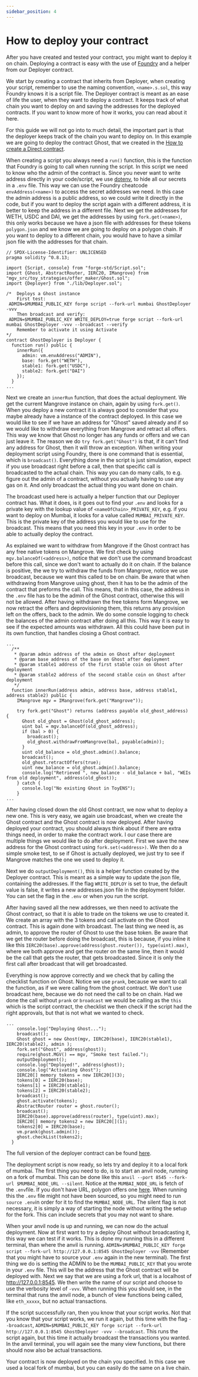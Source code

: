```yaml
---
sidebar_position: 4
---
```


# How to deploy your contract

After you have created and tested your contract, you might want to deploy it on chain. Deploying a contract is easy with the use of [Foundry](https://book.getfoundry.sh/) and a helper from our Deployer contract.

We start by creating a contract that inherits from Deployer, when creating your script, remember to use the naming convention, `<name>.s.sol`, this way Foundry knows it is a script file. The Deployer contract is meant as an ease of life the user, when they want to deploy a contract. It keeps track of what chain you want to deploy on and saving the addresses for the deployed contracts. If you want to know more of how it works, you can read about it here.

For this guide we will not go into to much detail, the important part is that the deployer keeps track of the chain you want to deploy on. In this example we are going to deploy the contract Ghost, that we created in the [How to create a Direct contract](DirectHowTo.md).

When creating a script you always need a `run()` function, this is the function that Foundry is going to call when running the script. In this script we need to know who the admin of the contract is. Since you never want to write address directly in your code/script, we use [dotenv](https://www.npmjs.com/package/dotenv), to hide all our secrets in a `.env` file. This way we can use the Foundry cheatcode `envAddress(<name>)` to access the secret addresses we need. In this case the admin address is a public address, so we could write it directly in the code, but if you want to deploy the script again with a different address, it is better to keep the address in a different file. Next we get the addresses for WETH, USDC and DAI, we get the addresses by using `fork.get(<name>)`, this only works because we have a json file with addresses for these tokens `polygon.json` and we know we are going to deploy on a polygon chain. If you want to deploy to a different chain, you would have to have a similar json file with the addresses for that chain.

```solidity
// SPDX-License-Identifier: UNLICENSED
pragma solidity ^0.8.13;

import {Script, console} from "forge-std/Script.sol";
import {Ghost, AbstractRouter, IERC20, IMangrove} from "mgv_src/toy_strategies/offer_maker/Ghost.sol";
import {Deployer} from "./lib/Deployer.sol";

/*  Deploys a Ghost instance
    First test:
 ADMIN=$MUMBAI_PUBLIC_KEY forge script --fork-url mumbai GhostDeployer -vvv
    Then broadcast and verify:
 ADMIN=$MUMBAI_PUBLIC_KEY WRITE_DEPLOY=true forge script --fork-url mumbai GhostDeployer -vvv --broadcast --verify
    Remember to activate it using Activate
*/
contract GhostDeployer is Deployer {
  function run() public {
    innerRun({
      admin: vm.envAddress("ADMIN"),
      base: fork.get("WETH"),
      stable1: fork.get("USDC"),
      stable2: fork.get("DAI")
    });
  }
...
```

Next we create an `innerRun` function, that does the actual deployment. We get the current Mangrove instance on chain, again by using `fork.get()`. When you deploy a new contract it is always good to consider that you maybe already have a instance of the contract deployed. In this case we would like to see if we have an address for "Ghost" saved already and if so we would like to withdraw everything from Mangrove and retract all offers. This way we know that Ghost no longer has any funds or offers and we can just leave it. The reason we do `try fork.get("Ghost")` is that, if it can't find any address for Ghost, then it will throw an exception. When writing your deployment script using Foundry, there is one command that is essential, which is `broadcast()`. Everything done in the script is just simulation, expect if you use broadcast right before a call, then that specific call is broadcasted to the actual chain. This way you can do many calls, to e.g. figure out the admin of a contract, without you actually having to use any gas on it. And only broadcast the actual thing you want done on chain.

The broadcast used here is actually a helper function that our Deployer contract has. What it does, is it goes out to find your `.env` and looks for a private key with the lookup value of `<nameOfChain>_PRIVATE_KEY`, e.g. if you want to deploy on Mumbai, it looks for a value called `MUMBAI_PRIVATE_KEY`. This is the private key of the address you would like to use for the broadcast. This means that you need this key in your `.env` in order to be able to actually deploy the contract.

As explained we want to withdraw from Mangrove if the Ghost contract has any free native tokens on Mangrove. We first check by using `mgv.balanceOf(<address>)`, notice that we don't use the command broadcast before this call, since we don't want to actually do it on chain. If the balance is positive, the we try to withdraw the funds from Mangrove, notice we use broadcast, because we want this called to be on chain. Be aware that when withdrawing from Mangrove using ghost, then it has to be the admin of the contract that preforms the call. This means, that in this case, the address in the `.env` file has to be the admin of the Ghost contract, otherwise this will not be allowed. After having withdrawn the free tokens form Mangrove, we now retract the offers and deprovisioning them, this returns any provision left on the offers, back to the admin. We do some console logging to check the balances of the admin contract after doing all this. This way it is easy to see if the expected amounts was withdrawn. All this could have been put in its own function, that handles closing a Ghost contract.

```solidity
...
  /**
   * @param admin address of the admin on Ghost after deployment
   * @param base address of the base on Ghost after deployment
   * @param stable1 address of the first stable coin on Ghost after deployment
   * @param stable2 address of the second stable coin on Ghost after deployment
   */
  function innerRun(address admin, address base, address stable1, address stable2) public {
    IMangrove mgv = IMangrove(fork.get("Mangrove"));

    try fork.get("Ghost") returns (address payable old_ghost_address) {
      Ghost old_ghost = Ghost(old_ghost_address);
      uint bal = mgv.balanceOf(old_ghost_address);
      if (bal > 0) {
        broadcast();
        old_ghost.withdrawFromMangrove(bal, payable(admin));
      }
      uint old_balance = old_ghost.admin().balance;
      broadcast();
      old_ghost.retractOffers(true);
      uint new_balance = old_ghost.admin().balance;
      console.log("Retrieved ", new_balance - old_balance + bal, "WEIs from old deployment", address(old_ghost));
    } catch {
      console.log("No existing Ghost in ToyENS");
    }
...
```

After having closed down the old Ghost contract, we now what to deploy a new one. This is very easy, we again use broadcast, when we create the Ghost contract and the Ghost contract is now deployed. After having deployed your contract, you should always think about if there are extra things need, in order to make the contract work. I our case there are multiple things we would like to do after deployment. First we save the new address for the Ghost contract using `fork.set(<address>)`. We then do a simple smoke test, to se if Ghost is actually deployed, we just try to see if Mangrove matches the one we used to deploy it.

Next we do `outputDeployment()`, this is a helper function created by the Deployer contract. This is meant as a simple way to update the json file, containing the addresses. If the flag `WRITE_DEPLOY` is set to true, the default value is false, it writes a new addresses.json file in the deployment folder. You can set the flag in the `.env` or when you run the script.

After having saved all the new addresses, we then need to activate the Ghost contract, so that it is able to trade on the tokens we use to created it. We create an array with the 3 tokens and call activate on the Ghost contract. This is again done with broadcast. The last thing we need is, as admin, to approve the router of Ghost to use the base token. Be aware that we get the router before doing the broadcast, this is because, if you inline it like this `IERC20(base).approve(address(ghost.router()), type(uint).max)`, where we both approve and get the router on the same line, then it would be the call that gets the router, that gets broadcasted. Since it is only the first call after broadcast that will get broadcasted.

Everything is now approve correctly and we check that by calling the checklist function on Ghost. Notice we use `prank`, because we want to call the function, as if we were calling from the ghost contract. We don't use broadcast here, because we do not need the call to be on chain. Had we done the call without `prank` or `broadcast` we would be calling as the `this` which is the script contract, the checklist we then check if the script had the right approvals, but that is not what we wanted to check.

```solidity
...
    console.log("Deploying Ghost...");
    broadcast();
    Ghost ghost = new Ghost(mgv, IERC20(base), IERC20(stable1), IERC20(stable2), admin );
    fork.set("Ghost", address(ghost));
    require(ghost.MGV() == mgv, "Smoke test failed.");
    outputDeployment();
    console.log("Deployed!", address(ghost));
    console.log("Activating Ghost");
    IERC20[] memory tokens = new IERC20[](3);
    tokens[0] = IERC20(base);
    tokens[1] = IERC20(stable1);
    tokens[2] = IERC20(stable2);
    broadcast();
    ghost.activate(tokens);
    AbstractRouter router = ghost.router();
    broadcast();
    IERC20(base).approve(address(router), type(uint).max);
    IERC20[] memory tokens2 = new IERC20[](1);
    tokens2[0] = IERC20(base);
    vm.prank(ghost.admin());
    ghost.checkList(tokens2);
  }
```

The full version of the deployer contract can be found [here](https://github.com/mangrovedao/mangrove-core/blob/master/script/toy/GhostDeployer.s.sol).

The deployment script is now ready, so lets try and deploy it to a local fork of mumbai. The first thing you need to do, is to start an anvil node, running on a fork of mumbai. This can be done like this `anvil --port 8545 --fork-url $MUMBAI_NODE_URL --silent`. Notice at the `MUMBAI_NODE_URL` is fetch of the `.env`file. If you don't have URL, polygon offers one [here](https://wiki.polygon.technology/docs/develop/network-details/network/). When running this the `.env` file might not have been sourced, so you might need to run `source .env`in order for it to find the `MUMBAI_NODE_URL`. The silent flag is not necessary, it is simply a way of starting the node without writing the setup for the fork. This can include secrets that you may not want to share.

When your anvil node is up and running, we can now do the actual deployment. Now at first want to try a deploy Ghost without broadcasting it, this way we can test if it works. This is done my running this in a different terminal, than where the anvil is running. `ADMIN=$MUMBAI_PUBLIC_KEY forge script --fork-url http://127.0.0.1:8545 GhostDeployer -vvv` (Remember that you might have to source your `.env` again in the new terminal). The first thing we do is setting the ADMIN to be the `MUMBAI_PUBLIC_KEY` that you wrote in your `.env` file. This will be the address that the Ghost contract will be deployed with. Next we say that we are using a fork url, that is a localhost of http://127.0.0.1:8545. We then write the name of our script and choose to use the verbosity level of `-vvv`. When running this you should see, in the terminal that runs the anvil node, a bunch of view functions being called, like `eth_xxxxx`, but no actual transactions.

If the script successfully ran, then you know that your script works. Not that you know that your script works, we run it again, but this time with the flag `--broadcast`, `ADMIN=$MUMBAI_PUBLIC_KEY forge script --fork-url http://127.0.0.1:8545 GhostDeployer -vvv --broadcast`. This runs the script again, but this time it actually broadcast the transactions you wanted. In the anvil terminal, you will again see the many view functions, but there should now also be actual transactions.

Your contract is now deployed on the chain you specified. In this case we used a local fork of mumbai, but you can easily do the same on a live chain.

